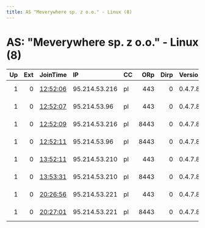 ```yaml
---
title: AS "Meverywhere sp. z o.o." - Linux (8)
---
```


# AS: "Meverywhere sp. z o.o." - Linux (8)

|   Up |   Ext | JoinTime                                                                                              | IP            | CC   |   ORp |   Dirp | Version   | Contact                  | Nickname   |   eFamMembers |
|-----:|------:|:------------------------------------------------------------------------------------------------------|:--------------|:-----|------:|-------:|:----------|:-------------------------|:-----------|--------------:|
|    1 |     0 | [12:52:06](https://nusenu.github.io/OrNetStats/w/relay/8662B5E9FB0AF0D2F4534EBD5AD9D458E1966CA8.html) | 95.214.53.216 | pl   |   443 |      0 | 0.4.7.8   | email:abuse tuxli.org pg | bauruine   |            43 |
|    1 |     0 | [12:52:07](https://nusenu.github.io/OrNetStats/w/relay/8D89ECA4C93928711A0BD6DB80F547A09AEF2D67.html) | 95.214.53.96  | pl   |   443 |      0 | 0.4.7.8   | email:abuse tuxli.org pg | bauruine   |            43 |
|    1 |     0 | [12:52:09](https://nusenu.github.io/OrNetStats/w/relay/47B178B75C8E42F2F8AF9AB07E0FBC93DCB72DF8.html) | 95.214.53.216 | pl   |  8443 |      0 | 0.4.7.8   | email:abuse tuxli.org pg | bauruine   |            43 |
|    1 |     0 | [12:52:11](https://nusenu.github.io/OrNetStats/w/relay/1D24292113610F0096FCC554664EC33BE27A4F54.html) | 95.214.53.96  | pl   |  8443 |      0 | 0.4.7.8   | email:abuse tuxli.org pg | bauruine   |            43 |
|    1 |     0 | [13:52:11](https://nusenu.github.io/OrNetStats/w/relay/95545CBA71AD21136C40C927F19C067FF128078F.html) | 95.214.53.210 | pl   |   443 |      0 | 0.4.7.8   | email:abuse tuxli.org pg | bauruine   |            43 |
|    1 |     0 | [13:53:31](https://nusenu.github.io/OrNetStats/w/relay/791B7C05E2C6D4D9AF61100562595568F5B69A7A.html) | 95.214.53.210 | pl   |  8443 |      0 | 0.4.7.8   | email:abuse tuxli.org pg | bauruine   |            43 |
|    1 |     0 | [20:26:56](https://nusenu.github.io/OrNetStats/w/relay/B3FDD767EEF15DD75DC8D25E5F6AE92D9A2353B9.html) | 95.214.53.221 | pl   |   443 |      0 | 0.4.7.8   | email:abuse tuxli.org pg | bauruine   |            43 |
|    1 |     0 | [20:27:01](https://nusenu.github.io/OrNetStats/w/relay/AAAB2519C27EF687E3216D588CC2C6ACC3B051A3.html) | 95.214.53.221 | pl   |  8443 |      0 | 0.4.7.8   | email:abuse tuxli.org pg | bauruine   |            43 |
